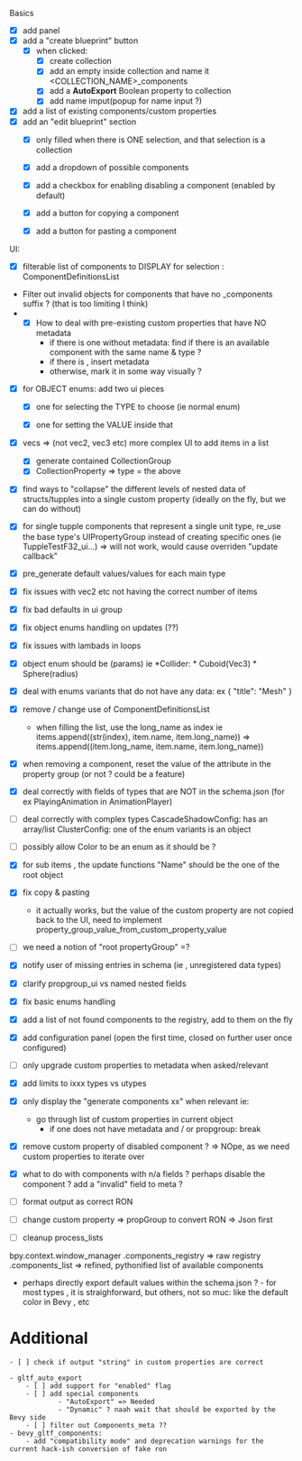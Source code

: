 Basics
- [x] add panel
- [x] add a "create blueprint" button
    - [x] when clicked: 
        - [x] create collection 
        - [x] add an empty inside collection and name it <COLLECTION_NAME>_components
        - [x] add a **AutoExport** Boolean property to collection 
        - [x] add name imput(popup for name input ?)

- [x] add a list of existing components/custom properties
- [x] add an "edit blueprint" section
    - [x] only filled when there is ONE selection, and that selection is a collection
    - [x] add a dropdown of possible components  
    - [x] add a checkbox for enabling disabling a component (enabled by default)
    - [x] add a button for copying a component
    - [x] add a button for pasting a component


UI:
 - [x] filterable list of components to DISPLAY for selection : ComponentDefinitionsList

- Filter out invalid objects for components that have no _components suffix ? (that is too limiting I think)
- -[x] How to deal with pre-existing custom properties that have NO metadata
    * if there is one without metadata: find if there is an available component with the same name & type ?
    * if there is , insert metadata
    * otherwise, mark it in some way visually ?

- [x] for OBJECT enums: add two ui pieces
    - [x] one for selecting the TYPE to choose (ie normal enum)
    - [x] one for setting the VALUE inside that


- [x] vecs => (not vec2, vec3 etc) more complex UI to add items in a list
    - [x] generate contained CollectionGroup
    - [x] CollectionProperty => type = the above
- [x] find ways to "collapse" the different levels of nested data of structs/tupples into a single custom property (ideally on the fly, but we can do without)

- [x] for single tupple components that represent a single unit type, re_use the base type's UIPropertyGroup instead of creating specific ones (ie TuppleTestF32_ui...) => will not work, would cause overriden "update callback"
- [x] pre_generate default values/values for each main type

- [x] fix issues with vec2 etc not having the correct number of items
- [x] fix bad defaults in ui group
- [x] fix object enums handling on updates (??)
- [x] fix issues with lambads in loops

- [x] object enum should be <EntryName>(params)
    ie  *Collider:
            * Cuboid(Vec3)
            * Sphere(radius)
- [x] deal with enums variants that do not have any data: ex   {
          "title": "Mesh"
        }

- [x] remove / change use of ComponentDefinitionsList 
    - when filling the list, use the long_name as index ie items.append((str(index), item.name, item.long_name)) => items.append((item.long_name, item.name, item.long_name))
- [x] when removing a component, reset the value of the attribute in the property group (or not ? could be a feature)
- [x] deal correctly with fields of types that are NOT in the schema.json (for ex PlayingAnimation in AnimationPlayer)
- [ ] deal correctly with complex types 
            CascadeShadowConfig: has an array/list
            ClusterConfig: one of the enum variants is an object
- [ ] possibly allow Color to be an enum as it should be ?
- [x] for sub items , the update functions "Name" should be the one of the root object
- [x] fix copy & pasting
    - it actually works, but the value of the custom property are not copied back to the UI, need to implement property_group_value_from_custom_property_value
- [ ] we need a notion of "root propertyGroup" =?
- [x] notify user of missing entries in schema (ie , unregistered data types)
- [x] clarify propgroup_ui vs named nested fields
- [x] fix basic enums handling
- [x] add a list of not found components to the registry, add to them on the fly
- [x] add configuration panel (open the first time, closed on further user once configured)

- [ ] only upgrade custom properties to metadata when asked/relevant
- [x] add limits to ixxx types vs utypes
- [x] only display the "generate components xx" when relevant ie:
    - go through list of custom properties in current object
        - if one does not have metadata and / or propgroup: 
            break 

- [x] remove custom property of disabled component ? => NOpe, as we need custom properties to iterate over
- [x] what to do with components with n/a fields ? perhaps disable the component ? add a "invalid" field to meta ?
- [ ] format output as correct RON
- [ ] change custom property => propGroup to convert RON => Json first
- [ ] cleanup process_lists

bpy.context.window_manager
    .components_registry => raw registry
    .components_list =>  refined, pythonified list of available components


- perhaps directly export default values within the schema.json ?
        - for most types , it is straighforward, but others, not so muc: like the default color in Bevy , etc


# Additional
    - [ ] check if output "string" in custom properties are correct

    - gltf_auto_export
        - [ ] add support for "enabled" flag
        - [ ] add special components 
                - "AutoExport" => Needed
                - "Dynamic" ? naah wait that should be exported by the Bevy side
        - [ ] filter out Components_meta ??
    - bevy_gltf_components:
        - add "compatibility mode" and deprecation warnings for the current hack-ish conversion of fake ron

    